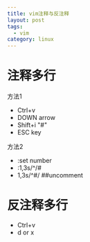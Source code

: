 ```yaml
---
title: vim注释与反注释
layout: post
tags:
  - vim
category: linux
---
```

# 注释多行
方法1
- Ctrl+v
- DOWN arrow
- Shift+i "#"
- ESC key

方法2
- :set number
- :1,3s/^/#
- 1,3s/^#/ ##uncomment

# 反注释多行
- Ctrl+v
- d or x
